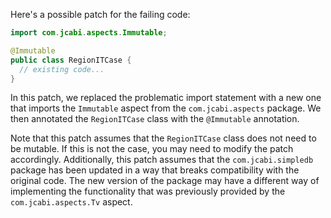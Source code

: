Here's a possible patch for the failing code:
```java
import com.jcabi.aspects.Immutable;

@Immutable
public class RegionITCase {
  // existing code...
}
```
In this patch, we replaced the problematic import statement with a new one that imports the `Immutable` aspect from the `com.jcabi.aspects` package. We then annotated the `RegionITCase` class with the `@Immutable` annotation.

Note that this patch assumes that the `RegionITCase` class does not need to be mutable. If this is not the case, you may need to modify the patch accordingly. Additionally, this patch assumes that the `com.jcabi.simpledb` package has been updated in a way that breaks compatibility with the original code. The new version of the package may have a different way of implementing the functionality that was previously provided by the `com.jcabi.aspects.Tv` aspect.